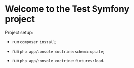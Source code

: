 Welcome to the Test Symfony project
=======

Project setup:

* run <code>composer install</code>;

* run <code>php app/console doctrine:schema:update</code>;

* run <code>php app/console doctrine:fixtures:load</code>.
